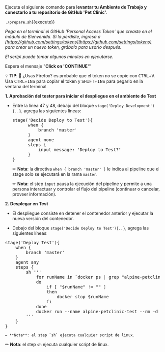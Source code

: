 Ejecuta el siguiente comando para **levantar tu Ambiente de Trabajo y conectarlo a tu repositorio de GitHub 'Pet Clinic'**. 

  `./prepare.sh`{{execute}}

*Pega en el terminal el GitHub 'Personal Access Token' que creaste en el módulo de Bienvenida. Si lo perdiste, ingresa a 
[https://github.com/settings/tokens](https://github.com/settings/tokens) para crear un nuevo token, grábalo para usarlo después.*

*El script puede tomar algunos minutos en ejecutarse.*

Espera el mensaje "**Click on 'CONTINUE'**"

💡 **TIP**: 🦊 ¿Usas Firefox? es probable que el token no se copie con <kbd>CTRL</kbd>+<kbd>V</kbd>.
Usa <kbd>CTRL</kbd>+<kbd>INS</kbd> para copiar el token y <kbd>SHIFT</kbd>+<kbd>INS</kbd> para pegarlo en la ventana del terminal.

**1. Aprobación del tester para iniciar el despliegue en el ambiente de Test** 

* Entre la línea 47 y 48, debajo del bloque `stage('Deploy Development'){..}`, agrega las siguientes líneas:

  <pre class="file" data-target="clipboard">
  stage('Decide Deploy to Test'){
        when {
            branch 'master'
        }
        agent none
        steps {
            input message: 'Deploy to Test?'
        }            
  }
  </pre> 

  ✏ **Nota**: la directiva `when { branch 'master' }` le indica al pipeline que el stage solo se ejecutará en la rama `master`.

  ✏ **Nota**: el step `input` pausa la ejecución del pipeline y permite a una persona interactuar y controlar el flujo del pipeline (continuar o cancelar, proveer información).

**2. Desplegar en Test** 

* El despliegue consiste en detener el contenedor anterior y ejecutar la nueva versión del contenedor.

* Debajo del bloque `stage('Decide Deploy to Test'){..}`, agrega las siguientes líneas:

<pre class="file" data-target="clipboard">
stage('Deploy Test'){
    when {
        branch 'master'
    }
    agent any
    steps {
        sh '''
            for runName in `docker ps | grep "alpine-petclinic-test" | awk '{print $1}'`
            do
                if [ "$runName" != "" ]
                then
                    docker stop $runName
                fi
            done
            docker run --name alpine-petclinic-test --rm -d -p 9967:8080 $TAG_NAME
        '''
    }
}
</pre> 

    ✏ **Nota**: el step `sh` ejecuta cualquier script de linux.
    
  ✏ **Nota**: el step `sh` ejecuta cualquier script de linux.